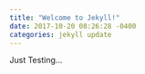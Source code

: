 ```yaml
---
title: "Welcome to Jekyll!"
date: 2017-10-20 08:26:28 -0400
categories: jekyll update
---
```


Just Testing...
